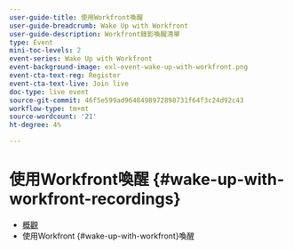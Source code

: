 ```yaml
---
user-guide-title: 使用Workfront喚醒
user-guide-breadcrumb: Wake Up with Workfront
user-guide-description: Workfront錄影喚醒清單
type: Event
mini-toc-levels: 2
event-series: Wake Up with Workfront
event-background-image: exl-event-wake-up-with-workfront.png
event-cta-text-reg: Register
event-cta-text-live: Join live
doc-type: live event
source-git-commit: 46f5e599ad9648498972898731f64f3c24d92c43
workflow-type: tm+mt
source-wordcount: '21'
ht-degree: 4%

---
```



# 使用Workfront喚醒 {#wake-up-with-workfront-recordings}

+ [概觀](overview.md)
+ 使用Workfront {#wake-up-with-workfront}喚醒
